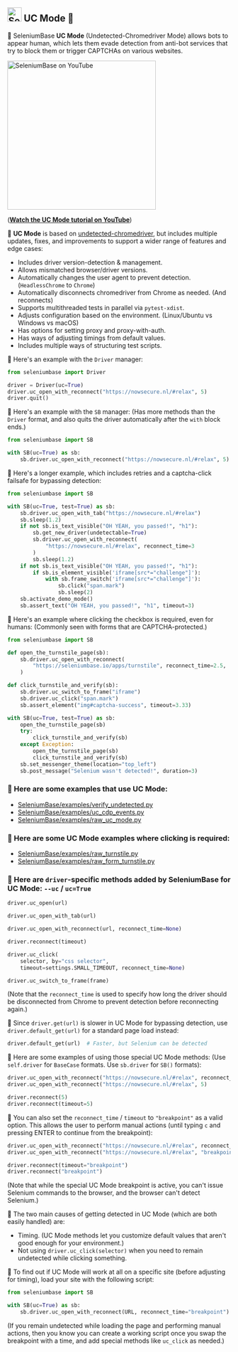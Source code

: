 <!-- SeleniumBase Docs -->

## [<img src="https://seleniumbase.github.io/img/logo6.png" title="SeleniumBase" width="32">](https://github.com/seleniumbase/SeleniumBase/) UC Mode 👤

👤 SeleniumBase <b>UC Mode</b> (Undetected-Chromedriver Mode) allows bots to appear human, which lets them evade detection from anti-bot services that try to block them or trigger CAPTCHAs on various websites.

<!-- YouTube View --><a href="https://www.youtube.com/watch?v=5dMFI3e85ig"><img src="http://img.youtube.com/vi/5dMFI3e85ig/0.jpg" title="SeleniumBase on YouTube" width="335" /></a>
<!-- GitHub Only --><p>(<b><a href="https://www.youtube.com/watch?v=5dMFI3e85ig">Watch the UC Mode tutorial on YouTube</a></b>)</p>

👤 <b>UC Mode</b> is based on [undetected-chromedriver](https://github.com/ultrafunkamsterdam/undetected-chromedriver), but includes multiple updates, fixes, and improvements to support a wider range of features and edge cases:

* Includes driver version-detection & management.
* Allows mismatched browser/driver versions.
* Automatically changes the user agent to prevent detection. (`HeadlessChrome` to `Chrome`)
* Automatically disconnects chromedriver from Chrome as needed. (And reconnects)
* Supports multithreaded tests in parallel via `pytest-xdist`.
* Adjusts configuration based on the environment. (Linux/Ubuntu vs Windows vs macOS)
* Has options for setting proxy and proxy-with-auth.
* Has ways of adjusting timings from default values.
* Includes multiple ways of structuring test scripts.

👤 Here's an example with the `Driver` manager:

```python
from seleniumbase import Driver

driver = Driver(uc=True)
driver.uc_open_with_reconnect("https://nowsecure.nl/#relax", 5)
driver.quit()
```

👤 Here's an example with the `SB` manager: (Has more methods than the `Driver` format, and also quits the driver automatically after the `with` block ends.)

```python
from seleniumbase import SB

with SB(uc=True) as sb:
    sb.driver.uc_open_with_reconnect("https://nowsecure.nl/#relax", 5)
```

👤 Here's a longer example, which includes retries and a captcha-click failsafe for bypassing detection:

```python
from seleniumbase import SB

with SB(uc=True, test=True) as sb:
    sb.driver.uc_open_with_tab("https://nowsecure.nl/#relax")
    sb.sleep(1.2)
    if not sb.is_text_visible("OH YEAH, you passed!", "h1"):
        sb.get_new_driver(undetectable=True)
        sb.driver.uc_open_with_reconnect(
            "https://nowsecure.nl/#relax", reconnect_time=3
        )
        sb.sleep(1.2)
    if not sb.is_text_visible("OH YEAH, you passed!", "h1"):
        if sb.is_element_visible('iframe[src*="challenge"]'):
            with sb.frame_switch('iframe[src*="challenge"]'):
                sb.click("span.mark")
                sb.sleep(2)
    sb.activate_demo_mode()
    sb.assert_text("OH YEAH, you passed!", "h1", timeout=3)
```

👤 Here's an example where clicking the checkbox is required, even for humans: (Commonly seen with forms that are CAPTCHA-protected.)

```python
from seleniumbase import SB

def open_the_turnstile_page(sb):
    sb.driver.uc_open_with_reconnect(
        "https://seleniumbase.io/apps/turnstile", reconnect_time=2.5,
    )

def click_turnstile_and_verify(sb):
    sb.driver.uc_switch_to_frame("iframe")
    sb.driver.uc_click("span.mark")
    sb.assert_element("img#captcha-success", timeout=3.33)

with SB(uc=True, test=True) as sb:
    open_the_turnstile_page(sb)
    try:
        click_turnstile_and_verify(sb)
    except Exception:
        open_the_turnstile_page(sb)
        click_turnstile_and_verify(sb)
    sb.set_messenger_theme(location="top_left")
    sb.post_message("Selenium wasn't detected!", duration=3)
```

### 👤 Here are some examples that use UC Mode:
* [SeleniumBase/examples/verify_undetected.py](https://github.com/seleniumbase/SeleniumBase/blob/master/examples/verify_undetected.py)
* [SeleniumBase/examples/uc_cdp_events.py](https://github.com/seleniumbase/SeleniumBase/blob/master/examples/uc_cdp_events.py)
* [SeleniumBase/examples/raw_uc_mode.py](https://github.com/seleniumbase/SeleniumBase/blob/master/examples/raw_uc_mode.py)

### 👤 Here are some UC Mode examples where clicking is required:
* [SeleniumBase/examples/raw_turnstile.py](https://github.com/seleniumbase/SeleniumBase/blob/master/examples/raw_turnstile.py)
* [SeleniumBase/examples/raw_form_turnstile.py](https://github.com/seleniumbase/SeleniumBase/blob/master/examples/raw_form_turnstile.py)

### 👤 Here are `driver`-specific methods added by SeleniumBase for UC Mode: `--uc` / `uc=True`

```python
driver.uc_open(url)

driver.uc_open_with_tab(url)

driver.uc_open_with_reconnect(url, reconnect_time=None)

driver.reconnect(timeout)

driver.uc_click(
    selector, by="css selector",
    timeout=settings.SMALL_TIMEOUT, reconnect_time=None)

driver.uc_switch_to_frame(frame)
```

(Note that the `reconnect_time` is used to specify how long the driver should be disconnected from Chrome to prevent detection before reconnecting again.)

👤 Since `driver.get(url)` is slower in UC Mode for bypassing detection, use `driver.default_get(url)` for a standard page load instead:

```python
driver.default_get(url)  # Faster, but Selenium can be detected
```

👤 Here are some examples of using those special UC Mode methods: (Use `self.driver` for `BaseCase` formats. Use `sb.driver` for `SB()` formats):

```python
driver.uc_open_with_reconnect("https://nowsecure.nl/#relax", reconnect_time=5)
driver.uc_open_with_reconnect("https://nowsecure.nl/#relax", 5)

driver.reconnect(5)
driver.reconnect(timeout=5)
```

👤 You can also set the `reconnect_time` / `timeout` to `"breakpoint"` as a valid option. This allows the user to perform manual actions (until typing `c` and pressing ENTER to continue from the breakpoint):

```python
driver.uc_open_with_reconnect("https://nowsecure.nl/#relax", reconnect_time="breakpoint")
driver.uc_open_with_reconnect("https://nowsecure.nl/#relax", "breakpoint")

driver.reconnect(timeout="breakpoint")
driver.reconnect("breakpoint")
```

(Note that while the special UC Mode breakpoint is active, you can't issue Selenium commands to the browser, and the browser can't detect Selenium.)

👤 The two main causes of getting detected in UC Mode (which are both easily handled) are:
* Timing. (UC Mode methods let you customize default values that aren't good enough for your environment.)
* Not using `driver.uc_click(selector)` when you need to remain undetected while clicking something.

👤 To find out if UC Mode will work at all on a specific site (before adjusting for timing), load your site with the following script:

```python
from seleniumbase import SB

with SB(uc=True) as sb:
    sb.driver.uc_open_with_reconnect(URL, reconnect_time="breakpoint")
```

(If you remain undetected while loading the page and performing manual actions, then you know you can create a working script once you swap the breakpoint with a time, and add special methods like `uc_click` as needed.)
